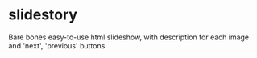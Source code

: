 slidestory
==========

Bare bones easy-to-use html slideshow, with description for each image and 'next', 'previous' buttons.
